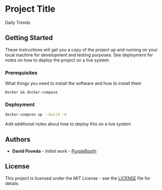 # Project Title
Daily Trends
## Getting Started

These instructions will get you a copy of the project up and running on your local machine for development and testing purposes. See deployment for notes on how to deploy the project on a live system.

### Prerequisites

What things you need to install the software and how to install them

```
Docker && docker-compose 
```


### Deployment


```bash
docker-compose up --build -d
```

Add additional notes about how to deploy this on a live system

## Authors

* **David Poveda** - *Initial work* - [PurpleBooth](https://github.com/shurdev)

## License

This project is licensed under the MIT License - see the [LICENSE](LICENSE) file for details